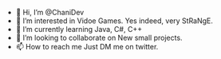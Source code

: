 - 👋 Hi, I’m @ChaniDev
- 👀 I’m interested in Vidoe Games. Yes indeed, very StRaNgE.
- 🌱 I’m currently learning Java, C#, C++
- 💞️ I’m looking to collaborate on New small projects.
- 📫 How to reach me Just DM me on twitter.

<!---
ChaniDev/ChaniDev is a ✨ special ✨ repository because its `README.md` (this file) appears on your GitHub profile.
You can click the Preview link to take a look at your changes.
--->
